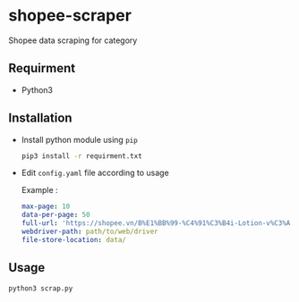 # shopee-scraper

Shopee data scraping for category

## Requirment

- Python3

## Installation

- Install python module using `pip`

    ```sh
    pip3 install -r requirment.txt
    ```

- Edit `config.yaml` file according to usage

    Example :

    ```yaml
    max-page: 10
    data-per-page: 50
    full-url: 'https://shopee.vn/B%E1%BB%99-%C4%91%C3%B4i-Lotion-v%C3%A0-Serum-d%C6%B0%E1%BB%A1ng-tr%E1%BA%AFng-Senka-(200ml-35g)-i.27495213.2178702737'
    webdriver-path: path/to/web/driver
    file-store-location: data/
    ```

## Usage

```sh
python3 scrap.py
```
